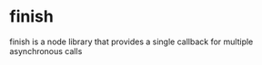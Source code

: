 finish
======

finish is a node library that provides a single callback for multiple asynchronous calls